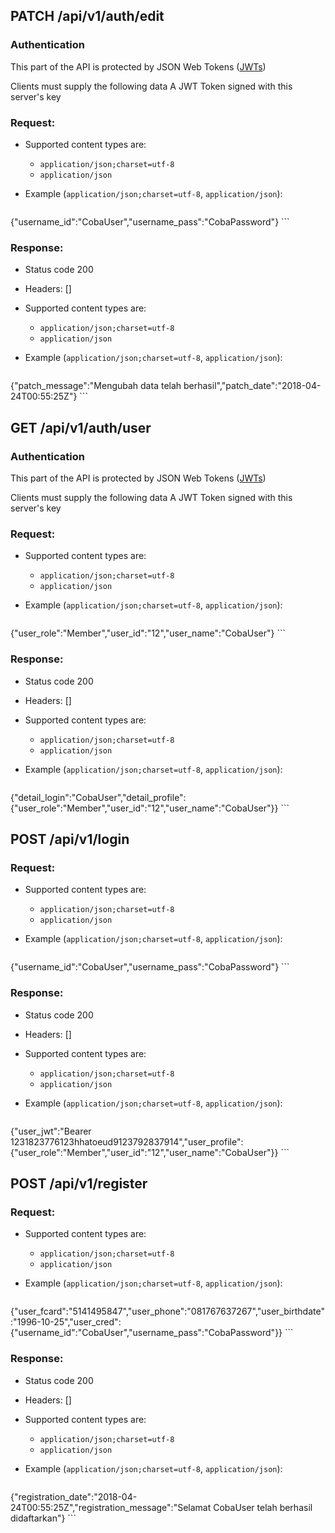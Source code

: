 ## PATCH /api/v1/auth/edit

### Authentication

This part of the API is protected by JSON Web Tokens ([JWTs](https://en.wikipedia.org/wiki/JSON_Web_Token))


Clients must supply the following data
A JWT Token signed with this server's key


### Request:

- Supported content types are:

    - `application/json;charset=utf-8`
    - `application/json`

- Example (`application/json;charset=utf-8`, `application/json`):

    ```javascript
{"username_id":"CobaUser","username_pass":"CobaPassword"}
    ```

### Response:

- Status code 200
- Headers: []

- Supported content types are:

    - `application/json;charset=utf-8`
    - `application/json`

- Example (`application/json;charset=utf-8`, `application/json`):

    ```javascript
{"patch_message":"Mengubah data telah berhasil","patch_date":"2018-04-24T00:55:25Z"}
    ```

## GET /api/v1/auth/user

### Authentication

This part of the API is protected by JSON Web Tokens ([JWTs](https://en.wikipedia.org/wiki/JSON_Web_Token))


Clients must supply the following data
A JWT Token signed with this server's key


### Request:

- Supported content types are:

    - `application/json;charset=utf-8`
    - `application/json`

- Example (`application/json;charset=utf-8`, `application/json`):

    ```javascript
{"user_role":"Member","user_id":"12","user_name":"CobaUser"}
    ```

### Response:

- Status code 200
- Headers: []

- Supported content types are:

    - `application/json;charset=utf-8`
    - `application/json`

- Example (`application/json;charset=utf-8`, `application/json`):

    ```javascript
{"detail_login":"CobaUser","detail_profile":{"user_role":"Member","user_id":"12","user_name":"CobaUser"}}
    ```

## POST /api/v1/login

### Request:

- Supported content types are:

    - `application/json;charset=utf-8`
    - `application/json`

- Example (`application/json;charset=utf-8`, `application/json`):

    ```javascript
{"username_id":"CobaUser","username_pass":"CobaPassword"}
    ```

### Response:

- Status code 200
- Headers: []

- Supported content types are:

    - `application/json;charset=utf-8`
    - `application/json`

- Example (`application/json;charset=utf-8`, `application/json`):

    ```javascript
{"user_jwt":"Bearer 1231823776123hhatoeud9123792837914","user_profile":{"user_role":"Member","user_id":"12","user_name":"CobaUser"}}
    ```

## POST /api/v1/register

### Request:

- Supported content types are:

    - `application/json;charset=utf-8`
    - `application/json`

- Example (`application/json;charset=utf-8`, `application/json`):

    ```javascript
{"user_fcard":"5141495847","user_phone":"081767637267","user_birthdate":"1996-10-25","user_cred":{"username_id":"CobaUser","username_pass":"CobaPassword"}}
    ```

### Response:

- Status code 200
- Headers: []

- Supported content types are:

    - `application/json;charset=utf-8`
    - `application/json`

- Example (`application/json;charset=utf-8`, `application/json`):

    ```javascript
{"registration_date":"2018-04-24T00:55:25Z","registration_message":"Selamat CobaUser telah berhasil didaftarkan"}
    ```

